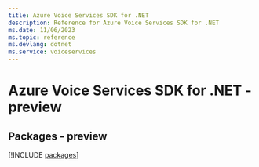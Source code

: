 ```yaml
---
title: Azure Voice Services SDK for .NET
description: Reference for Azure Voice Services SDK for .NET
ms.date: 11/06/2023
ms.topic: reference
ms.devlang: dotnet
ms.service: voiceservices
---
```

# Azure Voice Services SDK for .NET - preview
## Packages - preview
[!INCLUDE [packages](voice-services-index.md)]